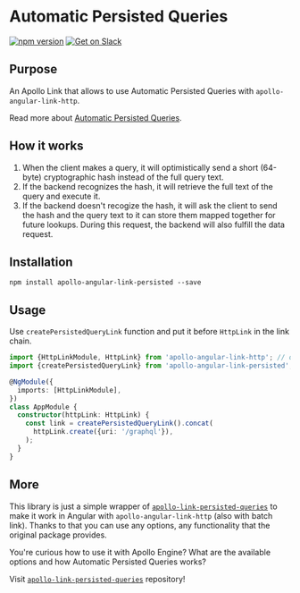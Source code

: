 # Automatic Persisted Queries

[![npm version](https://badge.fury.io/js/apollo-angular-link-persisted.svg)](https://badge.fury.io/js/apollo-angular-link-persisted)
[![Get on Slack](https://img.shields.io/badge/slack-join-orange.svg)](https://www.apollographql.com/slack)

## Purpose

An Apollo Link that allows to use Automatic Persisted Queries with `apollo-angular-link-http`.

Read more about [Automatic Persisted Queries](https://blog.apollographql.com/improve-graphql-performance-with-automatic-persisted-queries-c31d27b8e6ea).

## How it works

1.  When the client makes a query, it will optimistically send a short (64-byte) cryptographic hash instead of the full query text.
2.  If the backend recognizes the hash, it will retrieve the full text of the query and execute it.
3.  If the backend doesn't recogize the hash, it will ask the client to send the hash and the query text to it can store them mapped together for future lookups. During this request, the backend will also fulfill the data request.

## Installation

`npm install apollo-angular-link-persisted --save`

## Usage

Use `createPersistedQueryLink` function and put it before `HttpLink` in the link chain.

```ts
import {HttpLinkModule, HttpLink} from 'apollo-angular-link-http'; // or batch link
import {createPersistedQueryLink} from 'apollo-angular-link-persisted';

@NgModule({
  imports: [HttpLinkModule],
})
class AppModule {
  constructor(httpLink: HttpLink) {
    const link = createPersistedQueryLink().concat(
      httpLink.create({uri: '/graphql'}),
    );
  }
}
```

## More

This library is just a simple wrapper of [`apollo-link-persisted-queries`](https://github.com/apollographql/apollo-link-persisted-queries) to make it work in Angular with `apollo-angular-link-http` (also with batch link). Thanks to that you can use any options, any functionality that the original package provides.

You're curious how to use it with Apollo Engine? What are the available options and how Automatic Persisted Queries works?

Visit [`apollo-link-persisted-queries`](https://github.com/apollographql/apollo-link-persisted-queries) repository!
